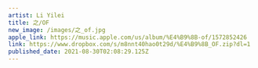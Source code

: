 ```yaml
---
artist: Li Yilei
title: 之/OF
new_image: /images/之_of.jpg
apple_link: https://music.apple.com/us/album/%E4%B9%8B-of/1572852426
link: https://www.dropbox.com/s/m8nnt40hao0t29d/%E4%B9%8B_OF.zip?dl=1
published_date: 2021-08-30T02:08:29.125Z
---
```

